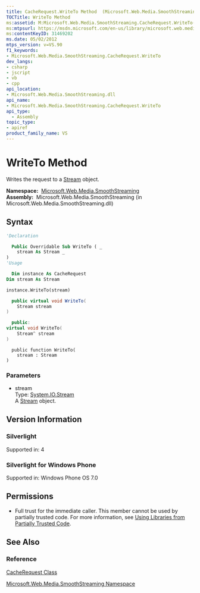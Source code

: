 ```yaml
---
title: CacheRequest.WriteTo Method  (Microsoft.Web.Media.SmoothStreaming)
TOCTitle: WriteTo Method
ms:assetid: M:Microsoft.Web.Media.SmoothStreaming.CacheRequest.WriteTo(System.IO.Stream)
ms:mtpsurl: https://msdn.microsoft.com/en-us/library/microsoft.web.media.smoothstreaming.cacherequest.writeto(v=VS.90)
ms:contentKeyID: 31469202
ms.date: 05/02/2012
mtps_version: v=VS.90
f1_keywords:
- Microsoft.Web.Media.SmoothStreaming.CacheRequest.WriteTo
dev_langs:
- csharp
- jscript
- vb
- cpp
api_location:
- Microsoft.Web.Media.SmoothStreaming.dll
api_name:
- Microsoft.Web.Media.SmoothStreaming.CacheRequest.WriteTo
api_type:
  - Assembly
topic_type:
- apiref
product_family_name: VS
---
```


# WriteTo Method

Writes the request to a [Stream](https://msdn.microsoft.com/library/8f86tw9e) object.

**Namespace:**  [Microsoft.Web.Media.SmoothStreaming](microsoft-web-media-smoothstreaming-namespace_1.md)  
**Assembly:**  Microsoft.Web.Media.SmoothStreaming (in Microsoft.Web.Media.SmoothStreaming.dll)

## Syntax

```vb
'Declaration

  Public Overridable Sub WriteTo ( _
    stream As Stream _
)
'Usage

  Dim instance As CacheRequest
Dim stream As Stream

instance.WriteTo(stream)
```

```csharp
  public virtual void WriteTo(
    Stream stream
)
```

```cpp
  public:
virtual void WriteTo(
    Stream^ stream
)
```

```jscript
  public function WriteTo(
    stream : Stream
)
```

### Parameters

  - stream  
    Type: [System.IO.Stream](https://msdn.microsoft.com/library/8f86tw9e)  
    A [Stream](https://msdn.microsoft.com/library/8f86tw9e) object.  

## Version Information

### Silverlight

Supported in: 4  

### Silverlight for Windows Phone

Supported in: Windows Phone OS 7.0  

## Permissions

  - Full trust for the immediate caller. This member cannot be used by partially trusted code. For more information, see [Using Libraries from Partially Trusted Code](https://msdn.microsoft.com/library/8skskf63).

## See Also

### Reference

[CacheRequest Class](cacherequest-class-microsoft-web-media-smoothstreaming_1.md)

[Microsoft.Web.Media.SmoothStreaming Namespace](microsoft-web-media-smoothstreaming-namespace_1.md)

